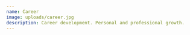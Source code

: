 ```yaml
---
name: Career
image: uploads/career.jpg
description: Career development. Personal and professional growth.
---
```


